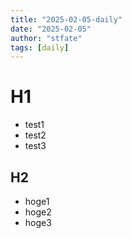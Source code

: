 ```yaml
---
title: "2025-02-05-daily"
date: "2025-02-05"
author: "stfate"
tags: [daily]
---
```


# H1

- test1
- test2
- test3

## H2

* hoge1
* hoge2
* hoge3
